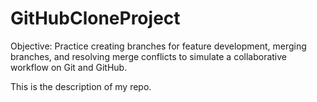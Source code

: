# GitHubCloneProject

Objective: Practice creating branches for feature development, merging branches, and resolving merge conflicts to simulate a collaborative workflow on Git and GitHub.

This is the description of my repo.
